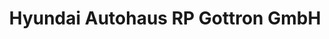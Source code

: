 ---
title: "Hyundai Autohaus RP Gottron GmbH"
url: /eppstein/hyundai-autohaus-rp-gottron-gmbh/
shop: Autohaus
---